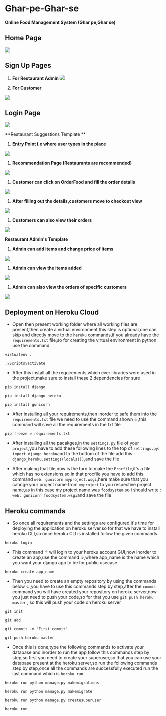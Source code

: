 # Ghar-pe-Ghar-se

**Online Food Management System (Ghar pe,Ghar se)**

 ## Home Page 

![](https://github.com/mv1249/Ghar-pe-Ghar-se/blob/main/Pictures/1.PNG)

 ## Sign Up Pages 

1. **For Restaurant Admin**  ![](https://github.com/mv1249/Ghar-pe-Ghar-se/blob/main/Pictures/2.PNG)

2. **For Customer** 

![](https://github.com/mv1249/Ghar-pe-Ghar-se/blob/main/Pictures/3.PNG)

## Login Page

![](https://github.com/mv1249/Ghar-pe-Ghar-se/blob/main/Pictures/4.PNG)

**Restaurant Suggestions Template **

1.  **Entry Point i.e where user types in the place** 

![](https://github.com/mv1249/Ghar-pe-Ghar-se/blob/main/Pictures/5.PNG)

1. **Recommendation Page (Restaurants are recommended)**

![](https://github.com/mv1249/Ghar-pe-Ghar-se/blob/main/Pictures/6.PNG)

1.  **Customer can click on OrderFood and fill the order details** 

![](https://github.com/mv1249/Ghar-pe-Ghar-se/blob/main/Pictures/7.PNG)

1.  **After filling out the details,customers move to checkout view** 

![](https://github.com/mv1249/Ghar-pe-Ghar-se/blob/main/Pictures/12.PNG)

1.  **Customers can also view their orders** 

![](https://github.com/mv1249/Ghar-pe-Ghar-se/blob/main/Pictures/8.PNG)

 **Restaurant Admin&#39;s Template** 
1.  **Admin can add items and change price of items** 

![](https://github.com/mv1249/Ghar-pe-Ghar-se/blob/main/Pictures/9.PNG)

1.  **Admin can view the items added** 

![](https://github.com/mv1249/Ghar-pe-Ghar-se/blob/main/Pictures/10.PNG)

1.  **Admin can also view the orders of specific customers** 

![](https://github.com/mv1249/Ghar-pe-Ghar-se/blob/main/Pictures/11.PNG)


## Deployment on Heroku Cloud

+ Open then present working folder where all working files are present,then create a virtual environment,this step is optional,one can skip and directly move to the `heroku` commands,if you already have the `requirements.txt` file,so for creating the virtual environment in python use the command
  
```
virtualenv .

.\Scripts\activate
```

+ After this install all the requirements,which ever libraries were used in the project,make sure to install these 2 dependencies for sure 

```
pip install django

pip install django-heroku

pip install gunicorn
```

+ After installing all your requirements,then inorder to safe them into the `requirements.txt` file we need to use the command shown ↓,this command will save all the requirements in the txt file

```
pip freeze > requirements.txt
```

+ After installing all the pacakges,in the `settings.py` file of your `project`,you have to add these following lines to the top of `settings.py`: `import django_heroku`and to the bottom of the file add this : `django_heroku.settings(locals())`,and save the file

+ After making that file,now is the turn to make the `Procfile`,it's a file which has no extensions,so in that procfile you have to add this command `web: gunicorn myproject.wsgi`,here make sure that you cahnge your project name from `myproject` to you respective project name,as in this case my project name was `foodsystem` so i should write : `web: gunicorn foodsystem.wsgi`and save the file

## Heroku commands

+ So once all requirements and the settings are configured,it's time for deploying the application on heroku server,so for that we have to install heroku CLI,so once heroku CLI is installed follow the given commands

```
heroku login
```
+ This command ↑ will login to your heroku account GUI,now inorder to create an app,use the command ↓,where app_name is the name which you want your django app to be for public usecase

```
heroku create app_name
```
+ Then you need to create an empty repository by using the commands below ↓,you have to use this commands step by step,after the `commit` command you will have created your repository on heroku server,now you just need to push your code,so for that you use `git push heroku master` , so this will push your code on heroku server

```
git init

git add .

git commit -m "First commit"

git push heroku master
```
+ Once this is done,type the following commands to activate your database and inorder to run the app,follow this commands step by step,so first you need to create your superuser,so that you can use your database present at the heroku server,so run the following commands step by step,once all the commands are successfully executed run the last command which is `heroku run`
  
```
heroku run python manage.py makemigrations

heroku run python manage.py makemigrate

heroku run python manage.py createsuperuser

heroku run
```



